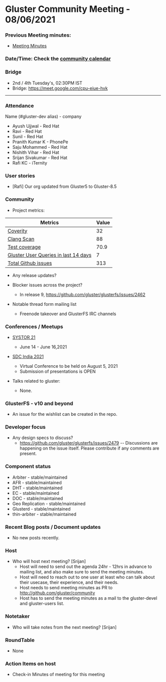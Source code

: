 # Gluster Community Meeting -  08/06/2021


### Previous Meeting minutes:

- [Meeting Minutes](https://github.com/gluster/community/tree/master/meetings)

### Date/Time: Check the [community calendar](https://calendar.google.com/event?action=TEMPLATE&tmeid=MDQ0YmRydTllMXYzdWFoMmpsbjdqNXJlYmNfMjAyMDEwMjdUMDkwMDAwWiBzYWptb2hhbUByZWRoYXQuY29t&tmsrc=sajmoham%40redhat.com&scp=ALL)

### Bridge
  - 2nd / 4th Tuesday's, 02:30PM IST
  - Bridge: https://meet.google.com/cpu-eiue-hvk


-------

### Attendance
Name (#gluster-dev alias) - company

*  Ayush Ujjwal - Red Hat
*  Ravi - Red Hat
*  Sunil - Red Hat
*  Pranith Kumar K - PhonePe
*  Saju Mohammed  - Red Hat
*  Nishith Vihar - Red Hat
*  Srijan Sivakumar - Red Hat
*  Rafi KC - iTernity

### User stories
* [Rafi] Our org updated from Gluster5 to Gluster-8.5

### Community

* Project metrics:

|    Metrics                |   Value  |
| ------------------------- | -------- |
|[Coverity](https://scan.coverity.com/projects/gluster-glusterfs)  | 32  |
|[Clang Scan](https://build.gluster.org/job/clang-scan/lastBuild/) |   88  |
|[Test coverage](https://build.gluster.org/job/line-coverage/lastCompletedBuild/Line_20Coverage_20Report/)|    70.9 |
|[Gluster User Queries in last 14 days](https://lists.gluster.org/pipermail/gluster-users/2021-June/thread.html)        |    7     |
|[Total Github issues](https://github.com/gluster/glusterfs/issues)       |    313   |


* Any release updates?

* Blocker issues across the project?
    * In release 9, https://github.com/gluster/glusterfs/issues/2462


* Notable thread form mailing list
    * Freenode takeover and GlusterFS IRC channels


### Conferences / Meetups

* [SYSTOR 21](https://www.systor.org/2021/cfp.html)
    * June 14 - June 16,2021
* [SDC India 2021](https://www.snia.org/events/sdcindia)

    * Virtual Conference to be held on August 5, 2021
    * Submission of presentations is OPEN

* Talks related to gluster:
    - None.



### GlusterFS - v10 and beyond
* An issue for the wishlist can be created in the repo.

### Developer focus

* Any design specs to discuss?
    * https://github.com/gluster/glusterfs/issues/2479 -- Discussions are happening on the issue itself. Please contribute if any comments are present.



### Component status
* Arbiter - stable/maintained
* AFR - stable/maintained
* DHT - stable/maintained
* EC - stable/maintained
* DOC - stable/maintained
* Geo Replication - stable/maintained
* Glusterd - stable/maintained
* thin-arbiter - stable/maintained



### Recent Blog posts / Document updates
* No new posts recently.


### Host

* Who will host next meeting? [Srijan]
  - Host will need to send out the agenda 24hr - 12hrs in advance to mailing list, and also make sure to send the meeting minutes.
  - Host will need to reach out to one user at least who can talk about their usecase, their experience, and their needs.
  - Host needs to send meeting minutes as PR to http://github.com/gluster/community
  - Host has to send the meeting minutes as a mail to the gluster-devel and gluster-users list.


### Notetaker

* Who will take notes from the next meeting? [Srijan]


### RoundTable
* None


### Action Items on host
* Check-in Minutes of meeting for this meeting

